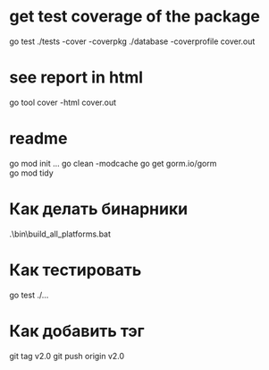 # get test coverage of the package
go test ./tests -cover -coverpkg ./database -coverprofile cover.out

# see report in html
go tool cover -html cover.out


# readme 
go mod init ...
go clean -modcache
go get gorm.io/gorm  
go mod tidy


# Как делать бинарники
.\bin\build_all_platforms.bat

# Как тестировать
go test ./...

# Как добавить тэг
git tag v2.0
git push origin v2.0